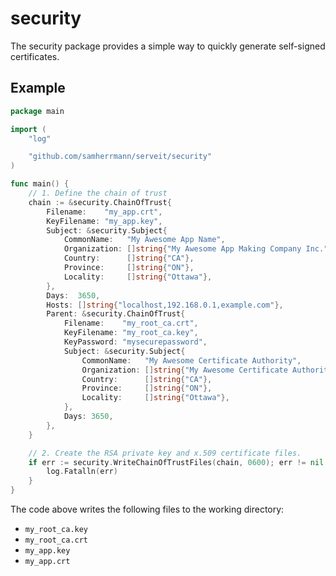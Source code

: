 # security

The security package provides a simple way to quickly generate self-signed
certificates.

## Example

```go
package main

import (
	"log"

	"github.com/samherrmann/serveit/security"
)

func main() {
	// 1. Define the chain of trust
	chain := &security.ChainOfTrust{
		Filename:    "my_app.crt",
		KeyFilename: "my_app.key",
		Subject: &security.Subject{
			CommonName:   "My Awesome App Name",
			Organization: []string{"My Awesome App Making Company Inc."},
			Country:      []string{"CA"},
			Province:     []string{"ON"},
			Locality:     []string{"Ottawa"},
		},
		Days:  3650,
		Hosts: []string{"localhost,192.168.0.1,example.com"},
		Parent: &security.ChainOfTrust{
			Filename:    "my_root_ca.crt",
			KeyFilename: "my_root_ca.key",
			KeyPassword: "mysecurepassword",
			Subject: &security.Subject{
				CommonName:   "My Awesome Certificate Authority",
				Organization: []string{"My Awesome Certificate Authority"},
				Country:      []string{"CA"},
				Province:     []string{"ON"},
				Locality:     []string{"Ottawa"},
			},
			Days: 3650,
		},
	}

	// 2. Create the RSA private key and x.509 certificate files.
	if err := security.WriteChainOfTrustFiles(chain, 0600); err != nil {
		log.Fatalln(err)
	}
}
```

The code above writes the following files to the working directory:
* `my_root_ca.key`
* `my_root_ca.crt`
* `my_app.key`
* `my_app.crt`
